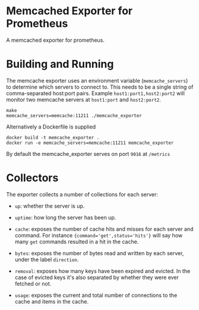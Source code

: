 # Memcached Exporter for Prometheus

A memcached exporter for prometheus.

# Building and Running

The memcache exporter uses an environment variable (`memcache_servers`) to
determine which servers to connect to. This needs to be a single string of
comma-separated host:port pairs. Example `host1:port1,host2:port2` will
monitor two memcache servers at `host1:port` and `host2:port2`.

```
make
memcache_servers=memcache:11211 ./memcache_exporter
```

Alternatively a Dockerfile is supplied

```
docker build -t memcache_exporter .
docker run -e memcache_servers=memcache:11211 memcache_exporter
```

By default the memcache\_exporter serves on port `9016` at `/metrics`

# Collectors

The exporter collects a number of collections for each server:

- `up`: whether the server is up.

- `uptime`: how long the server has been up.

- `cache`: exposes the number of cache hits and misses for
	each server and command. For instance `{command='get',status='hits'}`
	will say how many `get` commands resulted in a hit in the cache.

- `bytes`: exposes the number of bytes read and written by each
	server, under the label `direction`.

- `removal`: exposes how many keys have been expired and evicted.
	In the case of evicted keys it's also separated by whether they were
	ever fetched or not.

- `usage`: exposes the current and total number of connections to the cache
	and items in the cache.
